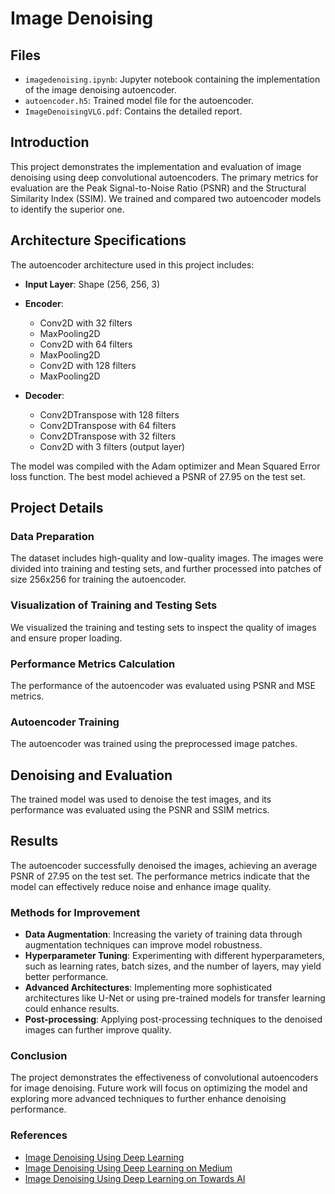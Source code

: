 # Image Denoising 

## Files

- `imagedenoising.ipynb`: Jupyter notebook containing the implementation of the image denoising autoencoder.
- `autoencoder.h5`: Trained model file for the autoencoder.
- `ImageDenoisingVLG.pdf`: Contains the detailed report.


## Introduction

This project demonstrates the implementation and evaluation of image denoising using deep convolutional autoencoders. The primary metrics for evaluation are the Peak Signal-to-Noise Ratio (PSNR) and the Structural Similarity Index (SSIM). We trained and compared two autoencoder models to identify the superior one.

## Architecture Specifications

The autoencoder architecture used in this project includes:

- **Input Layer**: Shape (256, 256, 3)

- **Encoder**:
  - Conv2D with 32 filters
  - MaxPooling2D
  - Conv2D with 64 filters
  - MaxPooling2D
  - Conv2D with 128 filters
  - MaxPooling2D

- **Decoder**:
  - Conv2DTranspose with 128 filters
  - Conv2DTranspose with 64 filters
  - Conv2DTranspose with 32 filters
  - Conv2D with 3 filters (output layer)

The model was compiled with the Adam optimizer and Mean Squared Error loss function. The best model achieved a PSNR of 27.95 on the test set.

## Project Details

### Data Preparation

The dataset includes high-quality and low-quality images. The images were divided into training and testing sets, and further processed into patches of size 256x256 for training the autoencoder.

### Visualization of Training and Testing Sets

We visualized the training and testing sets to inspect the quality of images and ensure proper loading.

### Performance Metrics Calculation

The performance of the autoencoder was evaluated using PSNR and MSE metrics.

### Autoencoder Training

The autoencoder was trained using the preprocessed image patches.

## Denoising and Evaluation

The trained model was used to denoise the test images, and its performance was evaluated using the PSNR and SSIM metrics.

## Results

The autoencoder successfully denoised the images, achieving an average PSNR of 27.95 on the test set. The performance metrics indicate that the model can effectively reduce noise and enhance image quality.

### Methods for Improvement

- **Data Augmentation**: Increasing the variety of training data through augmentation techniques can improve model robustness.
- **Hyperparameter Tuning**: Experimenting with different hyperparameters, such as learning rates, batch sizes, and the number of layers, may yield better performance.
- **Advanced Architectures**: Implementing more sophisticated architectures like U-Net or using pre-trained models for transfer learning could enhance results.
- **Post-processing**: Applying post-processing techniques to the denoised images can further improve quality.

### Conclusion

The project demonstrates the effectiveness of convolutional autoencoders for image denoising. Future work will focus on optimizing the model and exploring more advanced techniques to further enhance denoising performance.

### References

- [Image Denoising Using Deep Learning](https://vincmazet.github.io/bip/restoration/denoising.html)
- [Image Denoising Using Deep Learning on Medium](https://medium.com/analytics-vidhya/image-denoising-using-deep-learning-dc2b19a3fd54)
- [Image Denoising Using Deep Learning on Towards AI](https://towardsai.net/p/deep-learning/image-de-noising-using-deep-learning)

